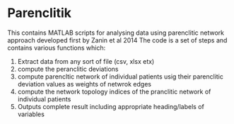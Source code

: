 # Parenclitik
This contains MATLAB scripts for analysing data using parenclitic network approach developed first by Zanin et al 2014
The code is a set of steps and contains various functions which: 
1. Extract data from any sort of file (csv, xlsx etx)
2. compute the peranclitic deviations 
3. compute parencltic network of individual patients usig their parenclitic deviation values as weights of netwrok edges
4. compute the network topology indices of the pranclitic network of individual patients
5. Outputs complete result including appropriate heading/labels of variables
